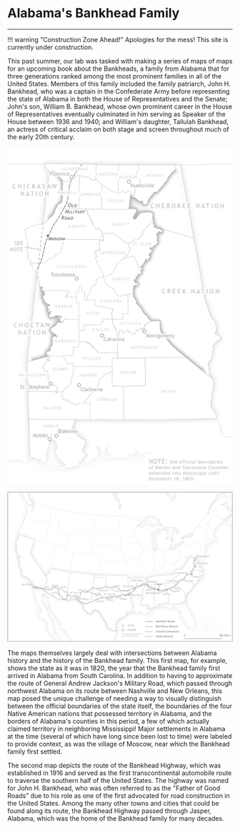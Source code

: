 # Alabama's Bankhead Family
---

!!! warning "Construction Zone Ahead!"
	Apologies for the mess! This site is currently under construction.

This past summer, our lab was tasked with making a series of maps of maps for an upcoming book about the Bankheads, a family from Alabama that for three generations ranked among the most prominent families in all of the United States. Members of this family included the family patriarch, John H. Bankhead, who was a captain in the Confederate Army before representing the state of Alabama in both the House of Representatives and the Senate; John's son, William B. Bankhead, whose own prominent career in the House of Representatives eventually culminated in him serving as Speaker of the House between 1936 and 1940; and William's daughter, Tallulah Bankhead, an actress of critical acclaim on both stage and screen throughout much of the early 20th century.

<a href="../../img/bankhead_al1820.jpg"><img class="feature_left" src="../../img/bankhead_al1820.jpg" alt=""></a>

<a href="../../img/bankhead_highway.jpg"><img class="feature_right" src="../../img/bankhead_highway.jpg" alt=""></a>

The maps themselves largely deal with intersections between Alabama history and the history of the Bankhead family. This first map, for example, shows the state as it was in 1820, the year that the Bankhead family first arrived in Alabama from South Carolina. In addition to having to approximate the route of General Andrew Jackson's Military Road, which passed through northwest Alabama on its route between Nashville and New Orleans, this map posed the unique challenge of needing a way to visually distinguish between the official boundaries of the state itself, the boundaries of the four Native American nations that possessed territory in Alabama, and the borders of Alabama's counties in this period, a few of which actually claimed territory in neighboring Mississippi! Major settlements in Alabama at the time (several of which have long since been lost to time) were labeled to provide context, as was the village of Moscow, near which the Bankhead family first settled.

The second map depicts the route of the Bankhead Highway, which was established in 1916 and served as the first transcontinental automobile route to traverse the southern half of the United States. The highway was named for John H. Bankhead, who was often referred to as the "Father of Good Roads" due to his role as one of the first advocated for road construction in the United States. Among the many other towns and cities that could be found along its route, the Bankhead Highway passed through Jasper, Alabama, which was the home of the Bankhead family for many decades.

